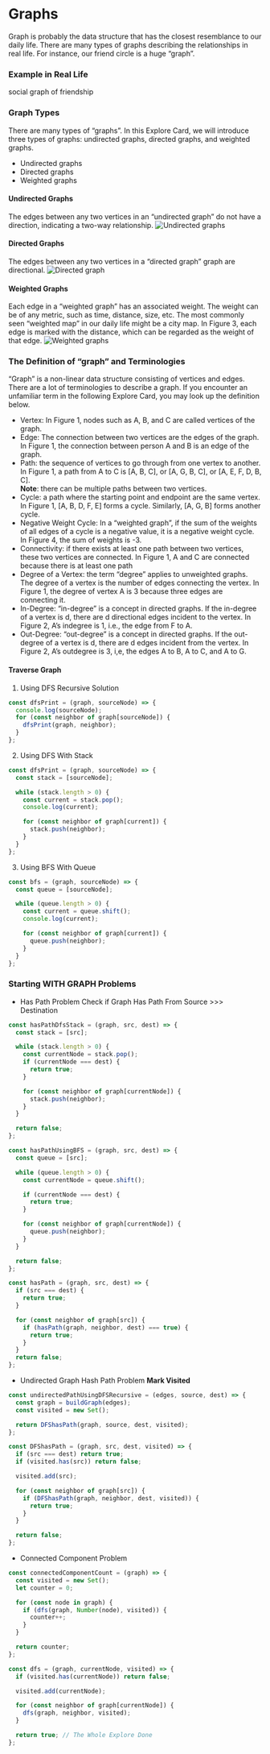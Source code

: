 # Graphs

Graph is probably the data structure that has the closest resemblance to our daily life. There are many types of graphs describing the relationships in real life. For instance, our friend circle is a huge “graph”.

### Example in Real Life

social graph of friendship

### Graph Types

There are many types of “graphs”. In this Explore Card, we will introduce three types of graphs: undirected graphs, directed graphs, and weighted graphs.

- Undirected graphs
- Directed graphs
- Weighted graphs

#### Undirected Graphs

The edges between any two vertices in an “undirected graph” do not have a direction, indicating a two-way relationship.
![Undirected graphs](/public/Undirectedgraphs.png)

#### Directed Graphs

The edges between any two vertices in a “directed graph” graph are directional.
![Directed graph](/public/Directedgraphs.png)

#### Weighted Graphs

Each edge in a “weighted graph” has an associated weight. The weight can be of any metric, such as time, distance, size, etc. The most commonly seen “weighted map” in our daily life might be a city map. In Figure 3, each edge is marked with the distance, which can be regarded as the weight of that edge.
![Weighted graphs](/public/Weightedgraphs.png)

### The Definition of “graph” and Terminologies

“Graph” is a non-linear data structure consisting of vertices and edges. There are a lot of terminologies to describe a graph. If you encounter an unfamiliar term in the following Explore Card, you may look up the definition below.

- Vertex: In Figure 1, nodes such as A, B, and C are called vertices of the graph.
- Edge: The connection between two vertices are the edges of the graph. In Figure 1, the connection between person A and B is an edge of the graph.
- Path: the sequence of vertices to go through from one vertex to another. In Figure 1, a path from A to C is [A, B, C], or [A, G, B, C], or [A, E, F, D, B, C]. <br/>
  **Note**: there can be multiple paths between two vertices.
- Cycle: a path where the starting point and endpoint are the same vertex. In Figure 1, [A, B, D, F, E] forms a cycle. Similarly, [A, G, B] forms another cycle.
- Negative Weight Cycle: In a “weighted graph”, if the sum of the weights of all edges of a cycle is a negative value, it is a negative weight cycle. In Figure 4, the sum of weights is -3.
- Connectivity: if there exists at least one path between two vertices, these two vertices are connected. In Figure 1, A and C are connected because there is at least one path
- Degree of a Vertex: the term “degree” applies to unweighted graphs. The degree of a vertex is the number of edges connecting the vertex. In Figure 1, the degree of vertex A is 3 because three edges are connecting it.
- In-Degree: “in-degree” is a concept in directed graphs. If the in-degree of a vertex is d, there are d directional edges incident to the vertex. In Figure 2, A’s indegree is 1, i.e., the edge from F to A.
- Out-Degree: “out-degree” is a concept in directed graphs. If the out-degree of a vertex is d, there are d edges incident from the vertex. In Figure 2, A’s outdegree is 3, i,e, the edges A to B, A to C, and A to G.

#### Traverse Graph

1. Using DFS Recursive Solution

```javascript
const dfsPrint = (graph, sourceNode) => {
  console.log(sourceNode);
  for (const neighbor of graph[sourceNode]) {
    dfsPrint(graph, neighbor);
  }
};
```

2. Using DFS With Stack

```javascript
const dfsPrint = (graph, sourceNode) => {
  const stack = [sourceNode];

  while (stack.length > 0) {
    const current = stack.pop();
    console.log(current);

    for (const neighbor of graph[current]) {
      stack.push(neighbor);
    }
  }
};
```

3. Using BFS With Queue

```javascript
const bfs = (graph, sourceNode) => {
  const queue = [sourceNode];

  while (queue.length > 0) {
    const current = queue.shift();
    console.log(current);

    for (const neighbor of graph[current]) {
      queue.push(neighbor);
    }
  }
};
```

### Starting WITH GRAPH Problems

- Has Path Problem Check if Graph Has Path From Source >>> Destination

```javascript
const hasPathDfsStack = (graph, src, dest) => {
  const stack = [src];

  while (stack.length > 0) {
    const currentNode = stack.pop();
    if (currentNode === dest) {
      return true;
    }

    for (const neighbor of graph[currentNode]) {
      stack.push(neighbor);
    }
  }

  return false;
};
```

```javascript
const hasPathUsingBFS = (graph, src, dest) => {
  const queue = [src];

  while (queue.length > 0) {
    const currentNode = queue.shift();

    if (currentNode === dest) {
      return true;
    }

    for (const neighbor of graph[currentNode]) {
      queue.push(neighbor);
    }
  }

  return false;
};
```

```javascript
const hasPath = (graph, src, dest) => {
  if (src === dest) {
    return true;
  }

  for (const neighbor of graph[src]) {
    if (hasPath(graph, neighbor, dest) === true) {
      return true;
    }
  }
  return false;
};
```

- Undirected Graph Hash Path Problem **Mark Visited**

```javascript
const undirectedPathUsingDFSRecursive = (edges, source, dest) => {
  const graph = buildGraph(edges);
  const visited = new Set();

  return DFShasPath(graph, source, dest, visited);
};

const DFShasPath = (graph, src, dest, visited) => {
  if (src === dest) return true;
  if (visited.has(src)) return false;

  visited.add(src);

  for (const neighbor of graph[src]) {
    if (DFShasPath(graph, neighbor, dest, visited)) {
      return true;
    }
  }

  return false;
};
```

- Connected Component Problem

```javascript
const connectedComponentCount = (graph) => {
  const visited = new Set();
  let counter = 0;

  for (const node in graph) {
    if (dfs(graph, Number(node), visited)) {
      counter++;
    }
  }

  return counter;
};

const dfs = (graph, currentNode, visited) => {
  if (visited.has(currentNode)) return false;

  visited.add(currentNode);

  for (const neighbor of graph[currentNode]) {
    dfs(graph, neighbor, visited);
  }

  return true; // The Whole Explore Done
};
```
